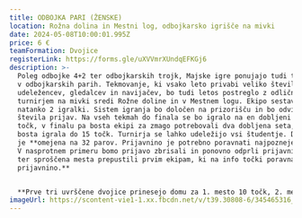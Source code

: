 ```yaml
---
title: ODBOJKA PARI (ŽENSKE)
location: Rožna dolina in Mestni log, odbojkarsko igrišče na mivki
date: 2024-05-08T10:00:01.995Z
price: 6 €
teamFormation: Dvojice
registerLink: https://forms.gle/uXVVmrXUndqEFKGj6
description: >-
  Poleg odbojke 4+2 ter odbojkarskih trojk, Majske igre ponujajo tudi tekmovanje
  v odbojkarskih parih. Tekmovanje, ki vsako leto privabi veliko število
  udeležencev, gledalcev in navijačev, bo tudi letos postreglo z odličnim
  turnirjem na mivki sredi Rožne doline in v Mestnem logu. Ekipo sestavljata
  natanko 2 igralki. Sistem igranja bo določen na prizorišču in bo odvisen od
  števila prijav. Na vseh tekmah do finala se bo igralo na en dobljeni set do 21
  točk, v finalu pa bosta ekipi za zmago potrebovali dva dobljena seta, ki se
  bosta igrala do 15 točk. Turnirja se lahko udeležijo vsi študentje. Disciplina
  je **omejena na 32 parov. Prijavnino je potrebno poravnati najpozneje do 6.5.
  V nasprotnem primeru bomo prijavo zbrisali in ponovno odprli prijavni obrazec
  ter sproščena mesta prepustili prvim ekipam, ki na info točki poravnajo
  prijavnino.** 


  **Prve tri uvrščene dvojice prinesejo domu za 1. mesto 10 točk, 2. mesto 8 točk in 3. mesto 6 točk. Oba tekmovalca morata biti iz istega doma, da prineseta svojemu domu točke. Če sta oba tekmovalca iz različnih domov, izbereta za kateri dom bodo štele točke. Če je en član iz doma, drug pa ne, ne dobista točk.**
imageUrl: https://scontent-vie1-1.xx.fbcdn.net/v/t39.30808-6/345465316_713510534107910_1450461359224019041_n.jpg?_nc_cat=103&ccb=1-7&_nc_sid=5f2048&_nc_ohc=P7tiPOiYsrUAb7WYdvT&_nc_ht=scontent-vie1-1.xx&oh=00_AfAAf5QlfEh3YfCEmdN-Q9UX1_PM4oonbUvb-FnLiFfTBA&oe=662B0560
---
```

